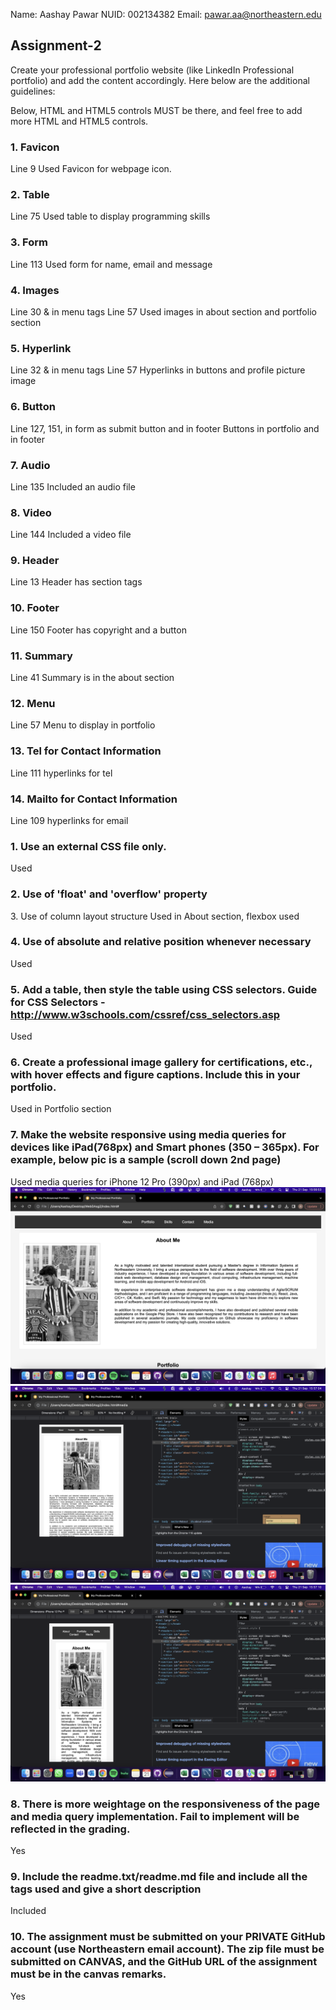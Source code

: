 Name: Aashay Pawar
NUID: 002134382
Email: pawar.aa@northeastern.edu

<h2>Assignment-2</h2>

Create your professional portfolio website (like LinkedIn Professional portfolio) and add the content accordingly. Here below are the additional guidelines:

Below, HTML and HTML5 controls MUST be there, and feel free to add more HTML and HTML5 controls.

<h3>1. Favicon</h3>
Line 9
Used Favicon for webpage icon.

<h3>2. Table</h3>
Line 75
Used table to display programming skills

<h3>3. Form</h3>
Line 113
Used form for name, email and message

<h3>4. Images</h3>
Line 30 & in menu tags Line 57
Used images in about section and portfolio section

<h3>5. Hyperlink</h3>
Line 32 & in menu tags Line 57
Hyperlinks in buttons and profile picture image

<h3>6. Button</h3>
Line 127, 151, in form as submit button and in footer
Buttons in portfolio and in footer

<h3>7. Audio</h3>
Line 135
Included an audio file

<h3>8. Video</h3>
Line 144
Included a video file

<h3>9. Header</h3>
Line 13
Header has section tags

<h3>10. Footer</h3>
Line 150
Footer has copyright and a button

<h3>11. Summary</h3>
Line 41
Summary is in the about section

<h3>12. Menu</h3>
Line 57
Menu to display in portfolio

<h3>13. Tel for Contact Information</h3>
Line 111
hyperlinks for tel

<h3>14. Mailto for Contact Information</h3>
Line 109
hyperlinks for email



<h3>1. Use an external CSS file only.</h3>
Used

<h3>2. Use of 'float' and 'overflow' property</h3>
<Used

<h3>3. Use of column layout structure</h3>
Used in About section, flexbox used

<h3>4. Use of absolute and relative position whenever necessary</h3>
Used

<h3>5. Add a table, then style the table using CSS selectors. Guide for CSS Selectors - <a href="http://www.w3schools.com/cssref/css_selectors.asp" target="_blank">http://www.w3schools.com/cssref/css_selectors.asp</a></h3>
Used

<h3>6. Create a professional image gallery for certifications, etc., with hover effects and figure captions. Include this in your portfolio.</h3>
Used in Portfolio section

<h3>7. Make the website responsive using media queries for devices like iPad(768px) and Smart phones (350 – 365px). For example, below pic is a sample (scroll down 2nd page)</h3>
Used media queries for iPhone 12 Pro (390px) and iPad (768px)
<img src="image/1.png">
<img src="image/2.png">
<img src="image/3.png">

<h3>8. There is more weightage on the responsiveness of the page and media query implementation. Fail to implement will be reflected in the grading.</h3>
Yes

<h3>9. Include the readme.txt/readme.md file and include all the tags used and give a short description</h3>
Included

<h3>10. The assignment must be submitted on your PRIVATE GitHub account (use Northeastern email account). The zip file must be submitted on CANVAS, and the GitHub URL of the assignment must be in the canvas remarks.</h3>
Yes


